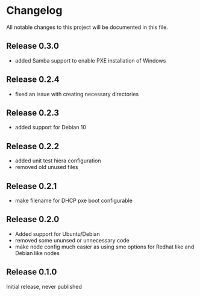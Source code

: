 # Changelog

All notable changes to this project will be documented in this file.

## Release 0.3.0

* added Samba support to enable PXE installation of Windows

## Release 0.2.4

* fixed an issue with creating necessary directories

## Release 0.2.3

* added support for Debian 10

## Release 0.2.2

* added unit test hiera configuration
* removed old unused files

## Release 0.2.1

* make filename for DHCP pxe boot configurable

## Release 0.2.0

* Added support for Ubuntu/Debian
* removed some ununsed or unnecessary code
* make node config much easier as using sme options for Redhat like and Debian like nodes

## Release 0.1.0

Initial release, never published
